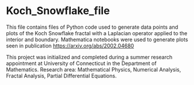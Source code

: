 # Koch_Snowflake_file

This file contains files of Python code used to generate data points and plots of the Koch Snowflake
fractal with a Laplacian operator applied to the interior and boundary. Mathematica notebooks were 
used to generate plots seen in publication https://arxiv.org/abs/2002.04680

This project was initialized and completed during a summer research appointment at University of Connecticut
in the Department of Mathematics.
Research area: Mathematical Physics, Numerical Analysis, Fractal Analysis, Partial Differential Equations.
